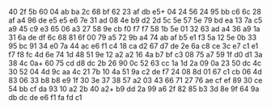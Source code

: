40
2f  5b
60
04	ab  ba
2c
68  bf
62
23	af	db	e5+
04
24	56
24
95  bb	c6
6c
28	af
a4
96	de	e5	e5  e6
7e
31  ad
08
4e	b9	d2
2d
5c  5e
57
5e	79	bd	ea
13
7a  c5
a9
45	c9	e3
65
06  a3
27
58	9e	cb	f0	f7	f7
58
1b	5e
01
32	63  ad
a4
36	a9
1a
31	6a	de	df
6c
68  81
6f
00	79	a5
72
9b	a4
74
ab	af	b5	e1	f3
5a
12  5e
0b
33	95	bc
91
34  e0
7a
44	ac  e6	f1
c4
18	ca
d2
67	d7	de
2e
6a  c8
ce
3c	e7  c1  e1	f7  f8	fc
4d
6e  74
1d
48	51  9e
12
a2	a2
16
4a  b7	bf	c3
08
75  a7
59
1f	d0	d1
3a
38	4c
0a+
60	75	cd	d8	dc
2b
26  90
0c
52	63	cc
1a
1d  2a
09
0a	23	50	dc
4c
30	52
04
4d	9c	aa
4c
21	7b
10
4a	51	9a	c2  de	f7
24
08  8d
01
67  c1	cb
06
4d  83
06
33	b8	b8	e9
1f
30  3e
37
38	57	a2
03
43  66
71
27  76  ae	cf	ef
89
30	ce
54
bb	cf  da
93
10	a2
2b
40	a2+	b9	dd
2a
99  a6
2f
82	85  b3
3d
8e	9f
64
9a  db  dc	de	e6	f1 fa  fd
c1

